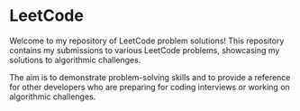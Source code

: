 # LeetCode

Welcome to my repository of LeetCode problem solutions! This repository contains my submissions to various LeetCode problems, showcasing my solutions to algorithmic challenges.

The aim is to demonstrate problem-solving skills and to provide a reference for other developers who are preparing for coding interviews or working on algorithmic challenges.
